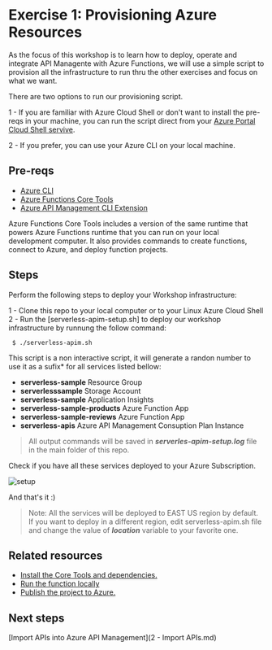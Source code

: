# Exercise 1: Provisioning Azure Resources

As the focus of this workshop is to learn how to deploy, operate and integrate API Managente with Azure Functions, we will use a simple script to provision all the infrastructure to run thru the other exercises and focus on what we want.

There are two options to run our provisioning script.

1 - If you are familiar with Azure Cloud Shell or don't want to install the pre-reqs in your machine, you can run the script direct from your [Azure Portal Cloud Shell servive](https://docs.microsoft.com/en-us/azure/cloud-shell/quickstart).

2 - If you prefer, you can use your Azure CLI on your local machine.

## Pre-reqs

* [Azure CLI](https://docs.microsoft.com/en-us/cli/azure/install-azure-cli-macos?view=azure-cli-latest)
* [Azure Functions Core Tools](https://github.com/Azure/azure-functions-core-tools)
* [Azure API Management CLI Extension](https://docs.microsoft.com/en-us/cli/azure/azure-cli-extensions-overview?view=azure-cli-latest)

Azure Functions Core Tools includes a version of the same runtime that powers Azure Functions runtime that you can run on your local development computer. It also provides commands to create functions, connect to Azure, and deploy function projects.

## Steps

Perform the following steps to deploy your Workshop infrastructure: 

1 - Clone this repo to your local computer or to your Linux Azure Cloud Shell
2 - Run the [serverless-apim-setup.sh] to deploy our workshop infrastructure by runnung the follow command:
```
 $ ./serverless-apim.sh
```
This script is a non interactive script, it will generate a randon number to use it as a sufix* for all services listed bellow: 

- **serverless-sample** Resource Group
- **serverlesssample** Storage Account
- **serverless-sample** Application Insights
- **serverless-sample-products** Azure Function App 
- **serverless-sample-reviews** Azure Function App
- **serverless-apis** Azure API Management Consuption Plan Instance

> All output commands will be saved in ***serverles-apim-setup.log*** file in the main folder of this repo. 

Check if you have all these services deployed to your Azure Subscription. 

![setup](images/serverless-sample-setup.png)

And that's it :) 

> Note: All the services will be deployed to EAST US region by default. If you want to deploy in a different region, edit serverless-apim.sh file and change the value of ***location*** variable to your favorite one. 

## Related resources

* [Install the Core Tools and dependencies.](https://github.com/Azure/azure-functions-core-tools)
* [Run the function locally](https://docs.microsoft.com/en-us/azure/azure-functions/functions-run-local?tabs=macos%2Ccsharp%2Cbash#start)
* [Publish the project to Azure.](https://docs.microsoft.com/en-us/azure/azure-functions/functions-run-local?tabs=macos%2Ccsharp%2Cbash#publish)

## Next steps

[Import APIs into Azure API Management](2 - Import APIs.md)